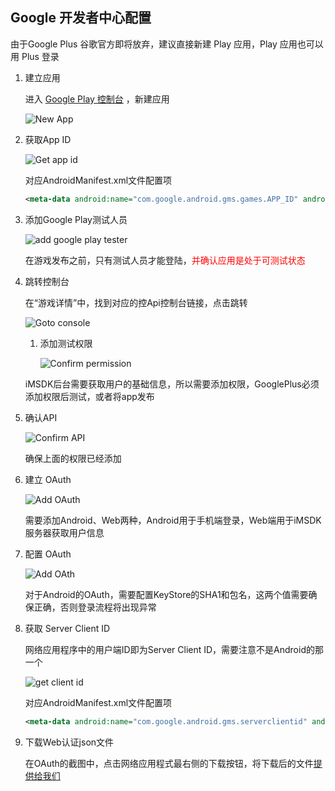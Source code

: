 ## Google 开发者中心配置

由于Google Plus 谷歌官方即将放弃，建议直接新建 Play 应用，Play 应用也可以用 Plus 登录

1. 建立应用

    进入 [Google Play 控制台](https://play.google.com/apps/publish/) ，新建应用

    ![New App](../../assets/Images/Google/google_play_add_new.png)

2. 获取App ID

    ![Get app id](../../assets/Images/Google/google_play_app_detail.png)

    对应AndroidManifest.xml文件配置项

    ```xml
    <meta-data android:name="com.google.android.gms.games.APP_ID" android:value="\ {YOUR_APP_ID}" />
    ```

3. 添加Google Play测试人员

    ![add google play tester](../../assets/Images/Google/google_play_add_tester.jpeg)

    在游戏发布之前，只有测试人员才能登陆，<font color=red>并确认应用是处于可测试状态</font>

4. 跳转控制台

    在“游戏详情”中，找到对应的控Api控制台链接，点击跳转

    ![Goto console](../../assets/Images/Google/google_play_app_goto_console.png)

    1. 添加测试权限

        ![Confirm permission](../../assets/Images/Google/google_plus_add_tester.png)

     iMSDK后台需要获取用户的基础信息，所以需要添加权限，GooglePlus必须添加权限后测试，或者将app发布

 5. 确认API

     ![Confirm API](../../assets/Images/Google/google_plus_confirm_api.png)

     确保上面的权限已经添加

 6. 建立 OAuth

     ![Add OAuth](../../assets/Images/Google/google_plus_add_oauth.png)

     需要添加Android、Web两种，Android用于手机端登录，Web端用于iMSDK服务器获取用户信息

7. 配置 OAuth

     ![Add OAth](../../assets/Images/Google/google_plus_config_oauth.png)

     对于Android的OAuth，需要配置KeyStore的SHA1和包名，这两个值需要确保正确，否则登录流程将出现异常

 8. 获取 Server Client ID

     网络应用程序中的用户端ID即为Server Client ID，需要注意不是Android的那一个

     ![get client id](../../assets/Images/Google/google_plus_get_client_id.png)

     对应AndroidManifest.xml文件配置项

     ```xml
     <meta-data android:name="com.google.android.gms.serverclientid" android:value="100xxxxxxx-xxxxxxxxxxx.apps.googleusercontent.com" />
     ```
 9. 下载Web认证json文件

     在OAuth的截图中，点击网络应用程式最右侧的下载按钮，将下载后的文件[提供给我们](../../Pre/contact.md)


